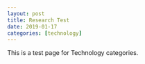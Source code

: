 ```yaml
---
layout: post
title: Research Test
date: 2019-01-17
categories: [technology]
---
```


This is a test page for Technology categories.
